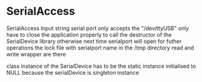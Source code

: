 # SerialAccess
SerialAccess 
Input string serial port only accepts the "/dev/ttyUSB" only 
have to close the application properly to call the destructor of the SerialDevice library otherwise next time serialport will open for futher operations
the lock file with serialport name in the /tmp directory
read and write wrapper are there


class instance of the SerialDevice has to be the static instance initialised to NULL 
because the serialDevice is singleton instance 


